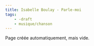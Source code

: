 ```yaml
---
title: Isabelle Boulay - Parle-moi
tags:
    - -draft
    - musique/chanson
---
```


Page créée automatiquement, mais vide.
